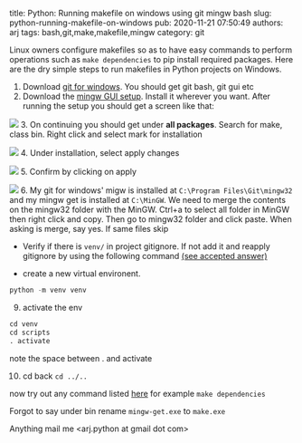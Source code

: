 title: Python: Running makefile on windows using git mingw bash
slug: python-running-makefile-on-windows
pub: 2020-11-21 07:50:49
authors: arj
tags: bash,git,make,makefile,mingw
category: git

Linux owners configure makefiles so as to have easy commands to perform operations such as `make dependencies` to pip install required packages. Here are the dry simple steps to run makefiles in Python projects on Windows.

1. Download [git for windows](https://git-scm.com/download/win). You should get git bash, git gui etc
2. Download the [mingw GUI setup](https://sourceforge.net/projects/mingw/files/Installer/mingw-get-setup.exe/download). Install it wherever you want. After running the setup you should get a screen like that:


![](https://www.pythonkitchen.com/wp-content/uploads/2020/11/setup.exe_.png)
3. On continuing you should get under **all packages**. Search for make, class bin. Right click and select mark for installation


![](https://www.pythonkitchen.com/wp-content/uploads/2020/11/setup.exe_.png)
4. Under installation, select apply changes


![](https://www.pythonkitchen.com/wp-content/uploads/2020/11/apply_changes.png)
5. Confirm by clicking on apply


![](https://www.pythonkitchen.com/wp-content/uploads/2020/11/confirm_apply.png)
6. My git for windows' migw is installed at `C:\Program Files\Git\mingw32` and my mingw get is installed at `C:\MinGW`. We need to merge the contents on the mingw32 folder with the MinGW. Ctrl+a to select all folder in MinGW then right click and copy. Then go to mingw32 folder and click paste. When asking is merge, say yes. If same files skip



- Verify if there is `venv/` in project gitignore. If not add it and reapply gitignore by using the following command [(see accepted answer)](https://stackoverflow.com/questions/19663093/apply-gitignore-on-an-existing-repository-already-tracking-large-number-of-file)

- create a new virtual environent.



```python
python -m venv venv

```

9. activate the env



```python
cd venv
cd scripts
. activate

```

note the space between . and activate

10. cd back `cd ../..`



now try out any command listed [here](https://github.com/pandas-dev/pandas-blog) for example `make dependencies`

Forgot to say under bin rename `mingw-get.exe` to `make.exe`

Anything mail me <arj.python at gmail dot com>


